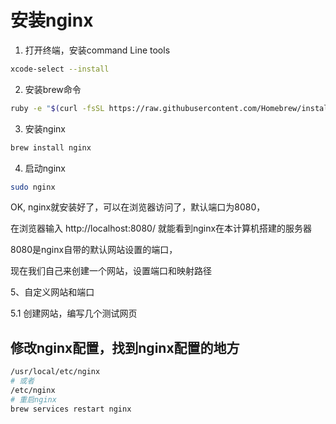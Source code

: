 # 安装nginx
1. 打开终端，安装command Line tools

```bash
xcode-select --install
```

2. 安装brew命令
```bash
ruby -e "$(curl -fsSL https://raw.githubusercontent.com/Homebrew/install/master/install)"

```

3. 安装nginx

```bash
brew install nginx
```
4. 启动nginx
```bash
sudo nginx
```
OK, nginx就安装好了，可以在浏览器访问了，默认端口为8080，

在浏览器输入 http://localhost:8080/ 就能看到nginx在本计算机搭建的服务器

8080是nginx自带的默认网站设置的端口，

现在我们自己来创建一个网站，设置端口和映射路径

5、自定义网站和端口

5.1 创建网站，编写几个测试网页




## 修改nginx配置，找到nginx配置的地方
```bash
/usr/local/etc/nginx 
# 或者
/etc/nginx
# 重启nginx
brew services restart nginx
```
